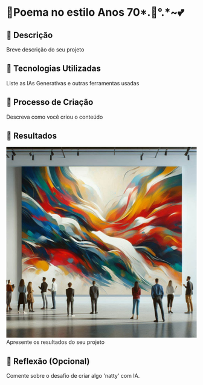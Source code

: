 # 📖Poema no estilo Anos 70*.🌠°.*~💕

## 📒 Descrição
Breve descrição do seu projeto

## 🤖 Tecnologias Utilizadas
Liste as IAs Generativas e outras ferramentas usadas

## 🧐 Processo de Criação
Descreva como você criou o conteúdo

## 🚀 Resultados

![Arte Contemporânea](Dall-E.jfif)
Apresente os resultados do seu projeto

## 💭 Reflexão (Opcional)
Comente sobre o desafio de criar algo 'natty' com IA.
